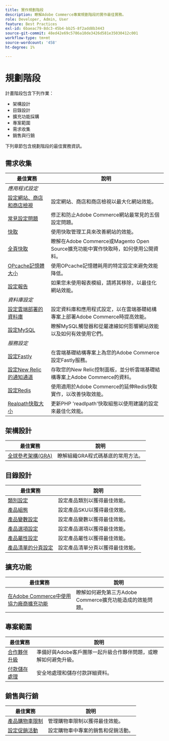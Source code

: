 ```yaml
---
title: 實作規劃階段
description: 瞭解Adobe Commerce專案規劃階段的實作最佳實務。
role: Developer, Admin, User
feature: Best Practices
exl-id: 6baeac79-8dc3-45b4-bb25-8f2add8b3443
source-git-commit: 48ed42e69c5786a10de3426d581e35030412c001
workflow-type: tm+mt
source-wordcount: '458'
ht-degree: 1%

---
```


# 規劃階段

計畫階段包含下列作業：

- 架構設計
- 目錄設計
- 擴充功能採購
- 專案範圍
- 需求收集
- 銷售與行銷

下列章節包含規劃階段的最佳實務資訊。

## 需求收集

<table>
<thead>
  <tr>
    <th>最佳實務</th>
    <th>說明</th>
  </tr>
</thead>
<tbody>
  <tr>
    <td colspan="2"><em>應用程式設定</em></td>
  </tr>
  <tr>
    <td><a href="sites-stores-store-views.md">設定網站、商店和商店檢視</a></td>
    <td>設定網站、商店和商店檢視以最大化網站效能。</td>
  </tr>
  <tr>
    <td><a href="https://business.adobe.com/blog/how-to/usual-suspects-five-configuration-fixes-maximize-your-peak-sales">常見設定問題</a></td>
    <td>修正和防止Adobe Commerce網站最常見的五個設定問題。</td>
  </tr>
  <tr>
    <td><a href="https://experienceleague.adobe.com/docs/commerce-admin/systems/tools/cache-management.html">快取</a></td>
    <td>使用快取管理工具來改善網站的效能。</td>
  </tr>
  <tr>
    <td><a href="https://developer.adobe.com/commerce/php/development/cache/page/public-content/">全頁快取</a></td>
    <td>瞭解在Adobe Commerce或Magento Open Source擴充功能中實作快取時，如何使用公開資料。</td>
  </tr>
  <tr>
    <td><a href="opcache-memory-size.md">OPcache記憶體大小</a></td>
    <td>使用OPcache記憶體耗用的特定設定來避免效能降低。</td>
  </tr>
  <tr>
    <td><a href="reporting-configuration.md">設定報告</a></td>
    <td>如果您未使用報表模組，請將其移除，以最佳化網站效能。</td>
  </tr>
  <tr>
    <td colspan="2"><em>資料庫設定</em></td>
  </tr>
  <tr>
    <td><a href="database-on-cloud.md">設定雲端部署的資料庫</a></td>
    <td>設定資料庫和應用程式設定，以在雲端基礎結構專案上部署Adobe Commerce時提高效能。</td>
  </tr>
  <tr>
    <td><a href="mysql-configuration.md">設定MySQL</a></td>
    <td>瞭解MySQL觸發器和從屬連線如何影響網站效能以及如何有效使用它們。</td>
  </tr>
  <tr>
    <td colspan="2"><em>服務設定</em></td>
  </tr>
  <tr>
    <td><a href="https://experienceleague.adobe.com/docs/commerce-cloud-service/user-guide/cdn/setup-fastly/fastly-configuration.html">設定Fastly</a></td>
    <td>在雲端基礎結構專案上為您的Adobe Commerce設定Fastly服務。</td>
  </tr>
  <tr>
    <td><a href="https://experienceleague.adobe.com/docs/commerce-cloud-service/user-guide/monitor/new-relic.html">設定New Relic的通知通道</a></td>
    <td>存取您的New Relic控制面板，並分析雲端基礎結構專案上Adobe Commerce的資料。</td>
  </tr>
  <tr>
    <td><a href="redis-service-configuration.md">設定Redis</a></td>
    <td>使用適用於Adobe Commerce的延伸Redis快取實作，以改善快取效能。</td>
  </tr>
  <tr>
    <td><a href="realpath-cache-size.md">Realpath快取大小</a></td>
    <td>更新PHP 'readlpath'快取組態以使用建議的設定來最佳化效能。</td>
  </tr>
</tbody>
</table>

## 架構設計

| 最佳實務 | 說明 |
|----------------------------------------------------------------------------------------|----------------------------------------------------------|
| [全球參考架構(GRA)](../../architecture/global-reference/examples.md) | 瞭解組織GRA程式碼基底的常用方法。 |

## 目錄設計

| 最佳實務 | 說明 |
|---------------------------------------------------------------------------------------------------|---------------------------------------------------------------|
| [類別設定](catalog-management.md#category-limits) | 設定產品類別以獲得最佳效能。 |
| [產品組態&#x200B;](catalog-management.md#product-sku-limits) | 設定產品SKU以獲得最佳效能。 |
| [產品變數設定](catalog-management.md#product-variations) | 設定產品變數以獲得最佳效能。 |
| [產品選項設定](catalog-management.md#product-options) | 設定產品選項以獲得最佳效能。 |
| [產品屬性設定&#x200B;](catalog-management.md#product-attributes) | 設定產品屬性以獲得最佳效能。 |
| [產品清單的分頁設定](catalog-management.md#product-listing-pagination) | 設定產品清單分頁以獲得最佳效能。 |

## 擴充功能

| 最佳實務 | 說明 |
|-----------------------------------------------------------------|----------------------------------------------------------------------------------------|
| [在Adobe Commerce中使用協力廠商擴充功能](extensions.md) | 瞭解如何避免第三方Adobe Commerce擴充功能造成的效能問題。 |

## 專案範圍

| 最佳實務 | 說明 |
|--------------------------------------------------------------|--------------------------------------------------------------------------------------------------------------|
| [合作夥伴升級](partner-escalation.md) | 準備好與Adobe客戶團隊一起升級合作夥伴問題，或瞭解如何避免升級。 |
| [付款儲存處理](payment-processing-storage.md) | 安全地處理和儲存付款詳細資料。 |

## 銷售與行銷

| 最佳實務 | 說明 |
|------------------------------------------------------------|--------------------------------------------------------------|
| [產品購物車限制](catalog-management.md#cart-limits) | 管理購物車限制以獲得最佳效能。 |
| [設定促銷活動](catalog-management.md#promotions) | 設定購物車中專案的銷售和促銷活動。 |
